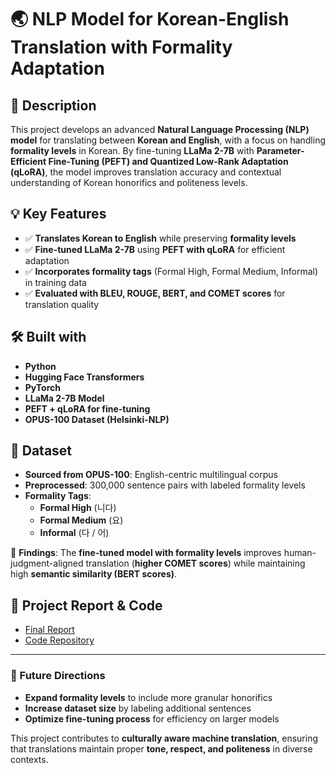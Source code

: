 # 🌏 NLP Model for Korean-English Translation with Formality Adaptation

## 📝 Description  
This project develops an advanced **Natural Language Processing (NLP) model** for translating between **Korean and English**, with a focus on handling **formality levels** in Korean. By fine-tuning **LLaMa 2-7B** with **Parameter-Efficient Fine-Tuning (PEFT) and Quantized Low-Rank Adaptation (qLoRA)**, the model improves translation accuracy and contextual understanding of Korean honorifics and politeness levels.

## 💡 Key Features  
- ✅ **Translates Korean to English** while preserving **formality levels**  
- ✅ **Fine-tuned LLaMa 2-7B** using **PEFT with qLoRA** for efficient adaptation  
- ✅ **Incorporates formality tags** (Formal High, Formal Medium, Informal) in training data  
- ✅ **Evaluated with BLEU, ROUGE, BERT, and COMET scores** for translation quality  

## 🛠️ Built with  
- **Python**  
- **Hugging Face Transformers**  
- **PyTorch**  
- **LLaMa 2-7B Model**  
- **PEFT + qLoRA for fine-tuning**  
- **OPUS-100 Dataset (Helsinki-NLP)**  

## 📂 Dataset  
- **Sourced from OPUS-100**: English-centric multilingual corpus  
- **Preprocessed**: 300,000 sentence pairs with labeled formality levels  
- **Formality Tags**:  
  - **Formal High** (니다)  
  - **Formal Medium** (요)  
  - **Informal** (다 / 어)  

📌 **Findings**: The **fine-tuned model with formality levels** improves human-judgment-aligned translation (**higher COMET scores**) while maintaining high **semantic similarity (BERT scores)**.

## 🔗 Project Report & Code  
- [Final Report](https://github.com/mcheung-cal/korean-translation-model/blob/master/Korean_Translation_Report.pdf)  
- [Code Repository](https://github.com/mcheung-cal/korean-translation-model/blob/master/Korean_Translation_Final.ipynb)  

---

### 🚀 Future Directions  
- **Expand formality levels** to include more granular honorifics  
- **Increase dataset size** by labeling additional sentences  
- **Optimize fine-tuning process** for efficiency on larger models  

This project contributes to **culturally aware machine translation**, ensuring that translations maintain proper **tone, respect, and politeness** in diverse contexts.  
